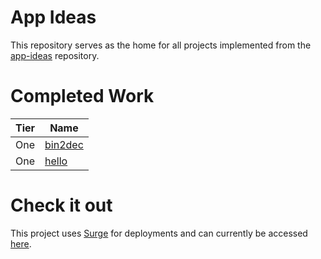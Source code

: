 # App Ideas

This repository serves as the home for all projects implemented from the [app-ideas](https://github.com/florinpop17/app-ideas) repository.

# Completed Work

| Tier | Name                          |
| ---- | ----------------------------- |
| One  | [bin2dec](/tier-one/bin2dec/) |
| One  | [hello](/tier-one/hello/)     |

# Check it out

This project uses [Surge](https://surge.sh/) for deployments and can currently be accessed [here](http://highfalutin-camera.surge.sh).
